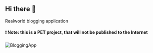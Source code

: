 ## Hi there 👋

Realworld blogging application

#### ❗️ Note: this is a PET project, that will not be published to the Internet

![BloggingApp](https://github.com/user-attachments/assets/ba75d23e-3cf9-47d1-823d-3c9479afccad)
